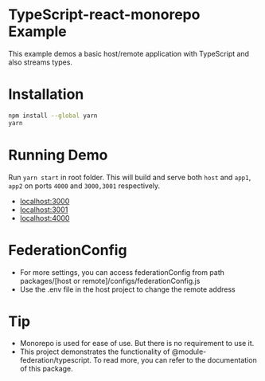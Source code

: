 # TypeScript-react-monorepo Example

This example demos a basic host/remote application with TypeScript and also streams types.

# Installation

```bash
npm install --global yarn
yarn
```

# Running Demo

Run `yarn start` in root folder. This will build and serve both `host` and `app1`, `app2` on ports `4000` and `3000,3001` respectively.

- [localhost:3000](http://localhost:3000/)
- [localhost:3001](http://localhost:3001/)
- [localhost:4000](http://localhost:4000/)

# FederationConfig

- For more settings, you can access federationConfig from path packages/[host or remote]/configs/federationConfig.js
- Use the .env file in the host project to change the remote address

# Tip

- Monorepo is used for ease of use. But there is no requirement to use it.
- This project demonstrates the functionality of @module-federation/typescript. To read more, you can refer to the documentation of this package.
